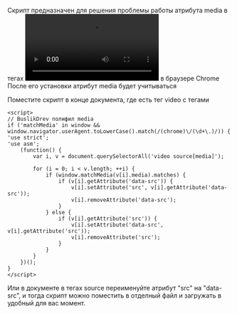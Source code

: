 Скрипт предназначен для решения проблемы работы атрибута media в тегах <video><source media=""></video> в браузере Chrome
После его установки атрибут media будет учитываться

Поместите скрипт в конце документа, где есть тег video с тегами <source media>
```
<script>
// BuslikDrev полифил media
if ('matchMedia' in window && window.navigator.userAgent.toLowerCase().match(/(chrome)\/(\d+\.)/)) {
'use strict';
'use asm';
	(function() {
		var i, v = document.querySelectorAll('video source[media]');

		for (i = 0; i < v.length; ++i) {
			if (window.matchMedia(v[i].media).matches) {
				if (v[i].getAttribute('data-src')) {
					v[i].setAttribute('src', v[i].getAttribute('data-src'));
					v[i].removeAttribute('data-src');
				}
			} else {
				if (v[i].getAttribute('src')) {
					v[i].setAttribute('data-src', v[i].getAttribute('src'));
					v[i].removeAttribute('src');
				}
			}
		}
	})();
}
</script>
```

Или в документе в тегах source переименуйте атрибут "src" на "data-src", и тогда скрипт можно поместить в отделный файл и загружать в удобный для вас момент.
